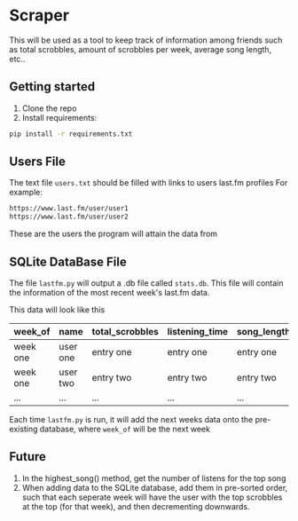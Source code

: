 # Scraper

This will be used as a tool to keep track of information among friends such as total scrobbles, amount of scrobbles per week, average song length, etc..

## Getting started

1. Clone the repo
2. Install requirements:

```sh
pip install -r requirements.txt
```

## Users File

The text file ```users.txt``` should be filled with links to users last.fm profiles
For example:

```sh
https://www.last.fm/user/user1
https://www.last.fm/user/user2
```

These are the users the program will attain the data from

## SQLite DataBase File

The file ```lastfm.py``` will output a .db file called ```stats.db```. This file will contain the information of the most recent week's last.fm data.

This data will look like this

| week_of | name | total_scrobbles | listening_time | song_length | top_song |
| --- | --- | --- | --- | --- | --- |
| week one | user one | entry one | entry one | entry one | entry one |
| week one | user two | entry two | entry two | entry two | entry two |
| ... | ... | ... | ... | ... | ... |

Each time ```lastfm.py``` is run, it will add the next weeks data onto the pre-existing database, where ```week_of``` will be the next week

## Future
1. In the highest_song() method, get the number of listens for the top song
2. When adding data to the SQLite database, add them in pre-sorted order, such that each seperate week will have the user with the top scrobbles at the top (for that week), and then decrementing downwards.